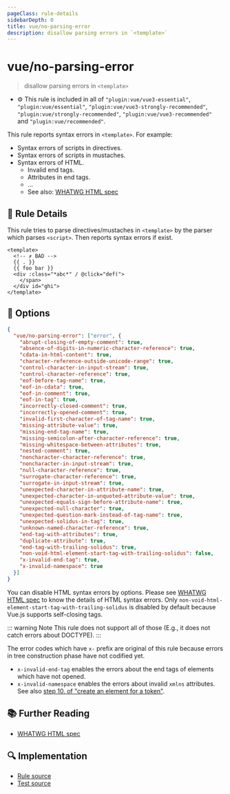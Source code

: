 ```yaml
---
pageClass: rule-details
sidebarDepth: 0
title: vue/no-parsing-error
description: disallow parsing errors in `<template>`
---
```

# vue/no-parsing-error
> disallow parsing errors in `<template>`

- :gear: This rule is included in all of `"plugin:vue/vue3-essential"`, `"plugin:vue/essential"`, `"plugin:vue/vue3-strongly-recommended"`, `"plugin:vue/strongly-recommended"`, `"plugin:vue/vue3-recommended"` and `"plugin:vue/recommended"`.

This rule reports syntax errors in `<template>`. For example:

- Syntax errors of scripts in directives.
- Syntax errors of scripts in mustaches.
- Syntax errors of HTML.
    - Invalid end tags.
    - Attributes in end tags.
    - ...
    - See also: [WHATWG HTML spec](https://html.spec.whatwg.org/multipage/parsing.html#parse-errors)

## :book: Rule Details

This rule tries to parse directives/mustaches in `<template>` by the parser which parses `<script>`.
Then reports syntax errors if exist.

<eslint-code-block :rules="{'vue/no-parsing-error': ['error']}">

```vue
<template>
  <!-- ✗ BAD -->
  {{ . }}
  {{ foo bar }}
  <div :class="*abc*" / @click="def(">
    </span>
  </div id="ghi">
</template>
```

</eslint-code-block>

## :wrench: Options

```json
{
  "vue/no-parsing-error": ["error", {
    "abrupt-closing-of-empty-comment": true,
    "absence-of-digits-in-numeric-character-reference": true,
    "cdata-in-html-content": true,
    "character-reference-outside-unicode-range": true,
    "control-character-in-input-stream": true,
    "control-character-reference": true,
    "eof-before-tag-name": true,
    "eof-in-cdata": true,
    "eof-in-comment": true,
    "eof-in-tag": true,
    "incorrectly-closed-comment": true,
    "incorrectly-opened-comment": true,
    "invalid-first-character-of-tag-name": true,
    "missing-attribute-value": true,
    "missing-end-tag-name": true,
    "missing-semicolon-after-character-reference": true,
    "missing-whitespace-between-attributes": true,
    "nested-comment": true,
    "noncharacter-character-reference": true,
    "noncharacter-in-input-stream": true,
    "null-character-reference": true,
    "surrogate-character-reference": true,
    "surrogate-in-input-stream": true,
    "unexpected-character-in-attribute-name": true,
    "unexpected-character-in-unquoted-attribute-value": true,
    "unexpected-equals-sign-before-attribute-name": true,
    "unexpected-null-character": true,
    "unexpected-question-mark-instead-of-tag-name": true,
    "unexpected-solidus-in-tag": true,
    "unknown-named-character-reference": true,
    "end-tag-with-attributes": true,
    "duplicate-attribute": true,
    "end-tag-with-trailing-solidus": true,
    "non-void-html-element-start-tag-with-trailing-solidus": false,
    "x-invalid-end-tag": true,
    "x-invalid-namespace": true
  }]
}
```

You can disable HTML syntax errors by options. Please see [WHATWG HTML spec](https://html.spec.whatwg.org/multipage/parsing.html#parse-errors) to know the details of HTML syntax errors.
Only `non-void-html-element-start-tag-with-trailing-solidus` is disabled by default because Vue.js supports self-closing tags.

::: warning Note
This rule does not support all of those (E.g., it does not catch errors about DOCTYPE).
:::

The error codes which have `x-` prefix are original of this rule because errors in tree construction phase have not codified yet.

- `x-invalid-end-tag` enables the errors about the end tags of elements which have not opened.
- `x-invalid-namespace` enables the errors about invalid `xmlns` attributes. See also [step 10. of "create an element for a token"](https://html.spec.whatwg.org/multipage/parsing.html#create-an-element-for-the-token).

## :books: Further Reading

- [WHATWG HTML spec](https://html.spec.whatwg.org/multipage/parsing.html#parse-errors)

## :mag: Implementation

- [Rule source](https://github.com/vuejs/eslint-plugin-vue/blob/master/lib/rules/no-parsing-error.js)
- [Test source](https://github.com/vuejs/eslint-plugin-vue/blob/master/tests/lib/rules/no-parsing-error.js)
